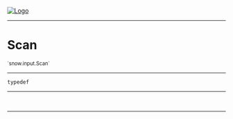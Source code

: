 
[![Logo](../../../images/logo.png)](../../../api/index.html)

---



<h1>Scan</h1>
<small>`snow.input.Scan`</small>



---

`typedef`

---

&nbsp;
&nbsp;









---

&nbsp;
&nbsp;
&nbsp;
&nbsp;
